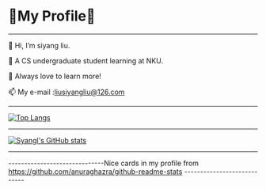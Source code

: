 # 👻My Profile👻
____________________________________________________________________________
👋 Hi, I’m siyang liu. 
 
 🌱 A CS undergraduate student learning at NKU.
 
 📓 Always love to learn more!
 
 📫 My e-mail :liusiyangliu@126.com
____________________________________________________________________________
  [![Top Langs](https://github-readme-stats.vercel.app/api/top-langs/?username=syangl&layout=compact)](https://github.com/syangl/github-readme-stats)
____________________________________________________________________________
  [![Syangl's GitHub stats](https://github-readme-stats.vercel.app/api?username=syangl&hide=prs&theme=tokyonight)](https://github.com/syangl/github-readme-stats)
____________________________________________________________________________
------------------------------Nice cards in my profile from https://github.com/anuraghazra/github-readme-stats ----------------------------
<!---
syangl/syangl is a ✨ special ✨ repository because its `README.md` (this file) appears on your GitHub profile.
You can click the Preview link to take a look at your changes.
--->

